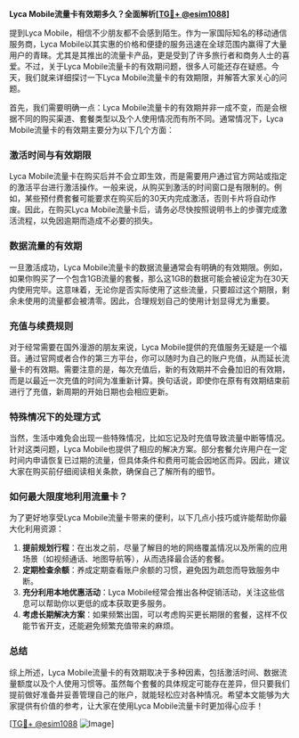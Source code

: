 **Lyca Mobile流量卡有效期多久？全面解析[[TG💪+ @esim1088](https://t.me/s/esim1088)]**

提到Lyca Mobile，相信不少朋友都不会感到陌生。作为一家国际知名的移动通信服务商，Lyca Mobile以其实惠的价格和便捷的服务迅速在全球范围内赢得了大量用户的青睐。尤其是其推出的流量卡产品，更是受到了许多旅行者和商务人士的喜爱。不过，关于Lyca Mobile流量卡的有效期问题，很多人可能还存在疑惑。今天，我们就来详细探讨一下Lyca Mobile流量卡的有效期限，并解答大家关心的问题。

首先，我们需要明确一点：Lyca Mobile流量卡的有效期并非一成不变，而是会根据不同的购买渠道、套餐类型以及个人使用情况而有所不同。通常情况下，Lyca Mobile流量卡的有效期主要分为以下几个方面：

### **激活时间与有效期限**

Lyca Mobile流量卡在购买后并不会立即生效，而是需要用户通过官方网站或指定的激活平台进行激活操作。一般来说，从购买到激活的时间窗口是有限制的。例如，某些预付费套餐可能要求在购买后的30天内完成激活，否则卡片将自动作废。因此，在购买Lyca Mobile流量卡后，请务必尽快按照说明书上的步骤完成激活流程，以免因逾期而造成不必要的损失。

### **数据流量的有效期**

一旦激活成功，Lyca Mobile流量卡的数据流量通常会有明确的有效期限。例如，如果你购买了一个包含1GB流量的套餐，那么这1GB的数据可能会被设定为在30天内使用完毕。这意味着，无论你是否实际使用了这些流量，只要超过这个期限，剩余未使用的流量都会被清零。因此，合理规划自己的使用计划显得尤为重要。

### **充值与续费规则**

对于经常需要在国外漫游的朋友来说，Lyca Mobile提供的充值服务无疑是一个福音。通过官网或者合作的第三方平台，你可以随时为自己的账户充值，从而延长流量卡的有效期。需要注意的是，每次充值后，新的有效期并不会叠加旧的有效期，而是以最近一次充值的时间为准重新计算。换句话说，即使你在原有有效期结束前进行了充值，新周期的开始日期也会相应更新。

### **特殊情况下的处理方式**

当然，生活中难免会出现一些特殊情况，比如忘记及时充值导致流量中断等情况。针对这类问题，Lyca Mobile也提供了相应的解决方案。部分套餐允许用户在一定时间内申请恢复已过期的流量，但具体条件和费用可能会因地区而异。因此，建议大家在购买前仔细阅读相关条款，确保自己了解所有的细节。

### **如何最大限度地利用流量卡？**

为了更好地享受Lyca Mobile流量卡带来的便利，以下几点小技巧或许能帮助你最大化利用资源：

1. **提前规划行程**：在出发之前，尽量了解目的地的网络覆盖情况以及所需的应用场景（如视频通话、地图导航等），从而选择最合适的套餐。
2. **定期检查余额**：养成定期查看账户余额的习惯，避免因为疏忽而导致服务中断。
3. **充分利用本地优惠活动**：Lyca Mobile经常会推出各种促销活动，关注这些信息可以帮助你以更低的成本获取更多服务。
4. **考虑长期解决方案**：如果频繁出国，可以考虑购买更长期限的套餐，这样不仅能节省开支，还能避免频繁充值带来的麻烦。

### **总结**

综上所述，Lyca Mobile流量卡的有效期取决于多种因素，包括激活时间、数据流量额度以及个人使用习惯等。虽然每个套餐的具体规定可能存在差异，但只要我们提前做好准备并妥善管理自己的账户，就能轻松应对各种情况。希望本文能够为大家提供有价值的参考，让大家在使用Lyca Mobile流量卡时更加得心应手！

[[TG💪+ @esim1088](https://t.me/s/esim1088) ![Image](https://i.postimg.cc/4NQfJmqS/Snipaste-2025-05-13-00-14-12.png)]